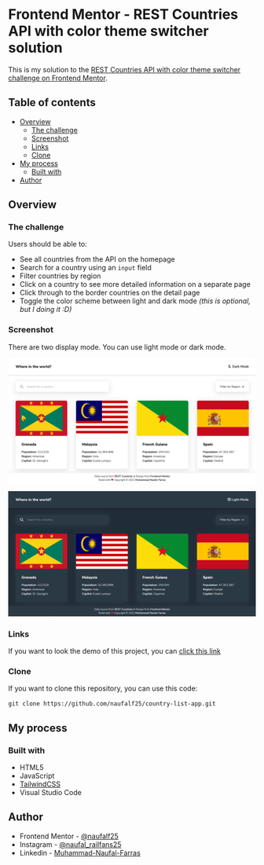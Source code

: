 # Frontend Mentor - REST Countries API with color theme switcher solution

This is my solution to the [REST Countries API with color theme switcher challenge on Frontend Mentor](https://www.frontendmentor.io/challenges/rest-countries-api-with-color-theme-switcher-5cacc469fec04111f7b848ca).

## Table of contents

- [Overview](#overview)
  - [The challenge](#the-challenge)
  - [Screenshot](#screenshot)
  - [Links](#links)
  - [Clone](#clone)
- [My process](#my-process)
  - [Built with](#built-with)
- [Author](#author)

## Overview

### The challenge

Users should be able to:

- See all countries from the API on the homepage
- Search for a country using an `input` field
- Filter countries by region
- Click on a country to see more detailed information on a separate page
- Click through to the border countries on the detail page
- Toggle the color scheme between light and dark mode *(this is optional, but I doing it :D)*

### Screenshot

There are two display mode. You can use light mode or dark mode.

![light-mode](./src/public/screenshot-light.png)

![dark-mode](./src/public/screenshot-dark.png)

### Links

If you want to look the demo of this project, you can [click this link](https://naufalf25.github.io/country-list-app/)

### Clone

If you want to clone this repository, you can use this code:
```git
git clone https://github.com/naufalf25/country-list-app.git
```

## My process

### Built with

- HTML5
- JavaScript
- [TailwindCSS](https://tailwindcss.com/)
- Visual Studio Code

## Author

- Frontend Mentor - [@naufalf25](https://www.frontendmentor.io/profile/naufalf25)
- Instagram - [@naufal_railfans25](https://www.instagram.com/naufal_railfans25/)
- Linkedin - [Muhammad-Naufal-Farras](https://www.linkedin.com/in/muhammad-naufal-farras-2605a2200/)
